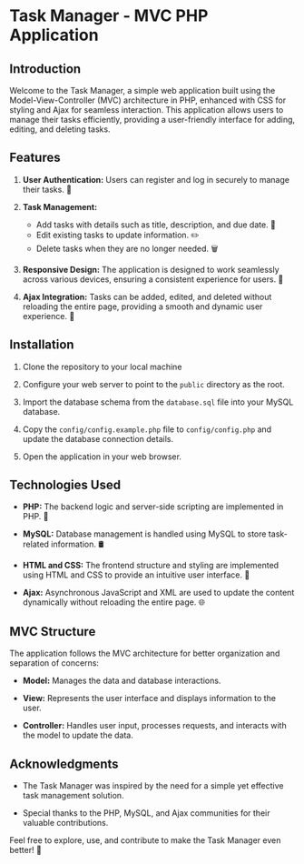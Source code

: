 # Task Manager - MVC PHP Application

## Introduction

Welcome to the Task Manager, a simple web application built using the Model-View-Controller (MVC) architecture in PHP, enhanced with CSS for styling and Ajax for seamless interaction. This application allows users to manage their tasks efficiently, providing a user-friendly interface for adding, editing, and deleting tasks.

## Features

1. **User Authentication:** Users can register and log in securely to manage their tasks. 🔐

2. **Task Management:**
   - Add tasks with details such as title, description, and due date. 📝
   - Edit existing tasks to update information. ✏️
   - Delete tasks when they are no longer needed. 🗑️

3. **Responsive Design:** The application is designed to work seamlessly across various devices, ensuring a consistent experience for users. 📱

4. **Ajax Integration:** Tasks can be added, edited, and deleted without reloading the entire page, providing a smooth and dynamic user experience. 🔄

## Installation

1. Clone the repository to your local machine

2. Configure your web server to point to the `public` directory as the root.

3. Import the database schema from the `database.sql` file into your MySQL database.

4. Copy the `config/config.example.php` file to `config/config.php` and update the database connection details.

5. Open the application in your web browser.

## Technologies Used

- **PHP:** The backend logic and server-side scripting are implemented in PHP. 🐘

- **MySQL:** Database management is handled using MySQL to store task-related information. 🛢️

- **HTML and CSS:** The frontend structure and styling are implemented using HTML and CSS to provide an intuitive user interface. 🎨

- **Ajax:** Asynchronous JavaScript and XML are used to update the content dynamically without reloading the entire page. 🌐

## MVC Structure

The application follows the MVC architecture for better organization and separation of concerns:

- **Model:** Manages the data and database interactions.
  
- **View:** Represents the user interface and displays information to the user.
  
- **Controller:** Handles user input, processes requests, and interacts with the model to update the data.


## Acknowledgments

- The Task Manager was inspired by the need for a simple yet effective task management solution.
  
- Special thanks to the PHP, MySQL, and Ajax communities for their valuable contributions.

Feel free to explore, use, and contribute to make the Task Manager even better! 🚀
